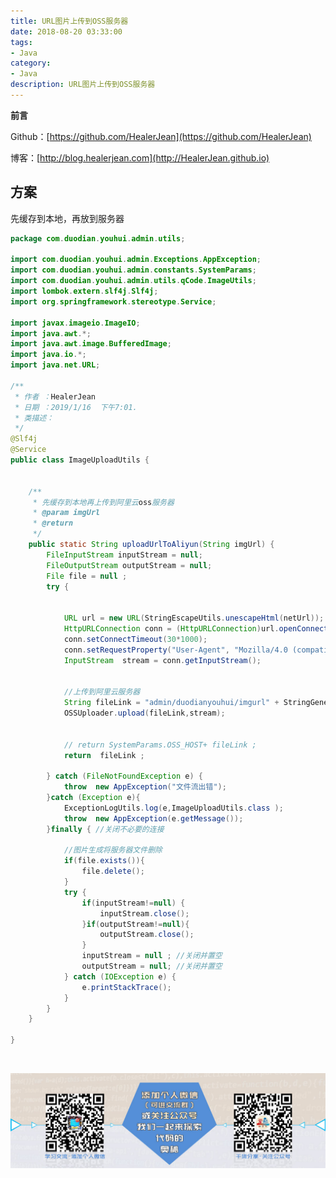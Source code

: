 ```yaml
---
title: URL图片上传到OSS服务器
date: 2018-08-20 03:33:00
tags: 
- Java
category: 
- Java
description: URL图片上传到OSS服务器
---
```

**前言**     

 Github：[https://github.com/HealerJean](https://github.com/HealerJean)         

 博客：[http://blog.healerjean.com](http://HealerJean.github.io)        




## 方案

先缓存到本地，再放到服务器


```java
package com.duodian.youhui.admin.utils;

import com.duodian.youhui.admin.Exceptions.AppException;
import com.duodian.youhui.admin.constants.SystemParams;
import com.duodian.youhui.admin.utils.qCode.ImageUtils;
import lombok.extern.slf4j.Slf4j;
import org.springframework.stereotype.Service;

import javax.imageio.ImageIO;
import java.awt.*;
import java.awt.image.BufferedImage;
import java.io.*;
import java.net.URL;

/**
 * 作者 ：HealerJean
 * 日期 ：2019/1/16  下午7:01.
 * 类描述：
 */
@Slf4j
@Service
public class ImageUploadUtils {


    /**
     * 先缓存到本地再上传到阿里云oss服务器
     * @param imgUrl
     * @return
     */
    public static String uploadUrlToAliyun(String imgUrl) {
        FileInputStream inputStream = null;
        FileOutputStream outputStream = null;
        File file = null ;
        try {

      
            URL url = new URL(StringEscapeUtils.unescapeHtml(netUrl));
            HttpURLConnection conn = (HttpURLConnection)url.openConnection();
            conn.setConnectTimeout(30*1000);
            conn.setRequestProperty("User-Agent", "Mozilla/4.0 (compatible; MSIE 5.0; Windows NT; DigExt)");
            InputStream  stream = conn.getInputStream();
            

            //上传到阿里云服务器
            String fileLink = "admin/duodianyouhui/imgurl" + StringGeneratorUtil.generate() + ".jpg" ;
            OSSUploader.upload(fileLink,stream);


            // return SystemParams.OSS_HOST+ fileLink ;
            return  fileLink ;

        } catch (FileNotFoundException e) {
            throw  new AppException("文件流出错");
        }catch (Exception e){
            ExceptionLogUtils.log(e,ImageUploadUtils.class );
            throw  new AppException(e.getMessage());
        }finally { //关闭不必要的连接

            //图片生成将服务器文件删除
            if(file.exists()){
                file.delete();
            }
            try {
                if(inputStream!=null) {
                    inputStream.close();
                }if(outputStream!=null){
                    outputStream.close();
                }
                inputStream = null ; //关闭并置空
                outputStream = null; //关闭并置空
            } catch (IOException e) {
                e.printStackTrace();
            }
        }
    }

}


```







​    

![ContactAuthor](https://raw.githubusercontent.com/HealerJean/HealerJean.github.io/master/assets/img/artical_bottom.jpg)  




<!-- Gitalk 评论 start  -->

<link rel="stylesheet" href="https://unpkg.com/gitalk/dist/gitalk.css">
<script src="https://unpkg.com/gitalk@latest/dist/gitalk.min.js"></script> 
<div id="gitalk-container"></div>    
 <script type="text/javascript">
    var gitalk = new Gitalk({
		clientID: `1d164cd85549874d0e3a`,
		clientSecret: `527c3d223d1e6608953e835b547061037d140355`,
		repo: `HealerJean.github.io`,
		owner: 'HealerJean',
		admin: ['HealerJean'],
		id: 'nGsTr3YPqX0dUCuD',
    });
    gitalk.render('gitalk-container');
</script> 

<!-- Gitalk end -->

